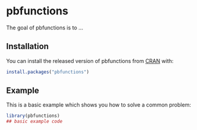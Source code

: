 
# pbfunctions

<!-- badges: start -->
<!-- badges: end -->

The goal of pbfunctions is to ...

## Installation

You can install the released version of pbfunctions from [CRAN](https://CRAN.R-project.org) with:

``` r
install.packages("pbfunctions")
```

## Example

This is a basic example which shows you how to solve a common problem:

``` r
library(pbfunctions)
## basic example code
```

